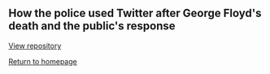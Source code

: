 ## How the police used Twitter after George Floyd's death and the public's response

[View repository](https://github.com/erica-kane/SMI610-Assignment)


[Return to homepage](index.md)
